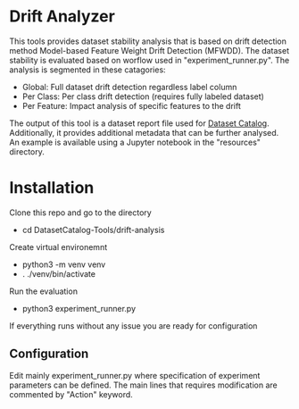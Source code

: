 # Drift Analyzer
This tools provides dataset stability analysis that is based on drift detection method Model-based Feature Weight Drift Detection (MFWDD). The dataset stability is evaluated based on worflow used in "experiment_runner.py". The analysis is segmented in these catagories: 
* Global: Full dataset drift detection regardless label column
* Per Class: Per class drift detection (requires fully labeled dataset)
* Per Feature: Impact analysis of specific features to the drift

The output of this tool is a dataset report file used for [Dataset Catalog](https://dataset-catalog.liberouter.org/). Additionally, it provides additional metadata that can be further analysed. An example is available using a Jupyter notebook in the "resources" directory.

# Installation 
Clone this repo and go to the directory
* cd DatasetCatalog-Tools/drift-analysis

Create virtual environemnt
* python3 -m venv venv
* . ./venv/bin/activate 

Run the evaluation
* python3 experiment_runner.py

If everything runs without any issue you are ready for configuration 

## Configuration
Edit mainly experiment_runner.py where specification of experiment parameters can be defined. The main lines that requires modification are commented by "Action" keyword.  
